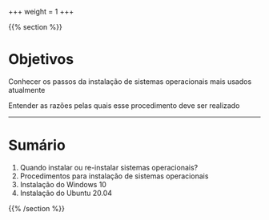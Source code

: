 +++
weight = 1
+++

{{% section %}}

# Objetivos

Conhecer os passos da instalação de sistemas operacionais mais usados atualmente


Entender as razões pelas quais esse procedimento deve ser realizado




---

# Sumário


1. Quando instalar ou re-instalar sistemas operacionais?
1. Procedimentos para instalação de sistemas operacionais
1. Instalação do Windows 10
1. Instalação do Ubuntu 20.04



{{% /section %}}



